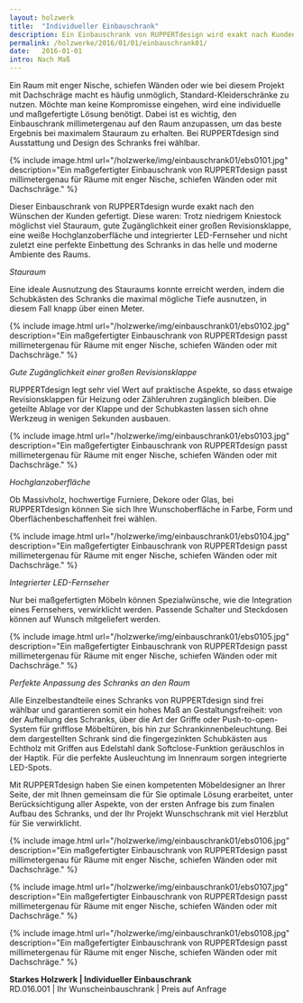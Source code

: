 ```yaml
---
layout: holzwerk
title:  "Individueller Einbauschrank"
description: Ein Einbauschrank von RUPPERTdesign wird exakt nach Kundenwunsch gefertigt.
permalink: /holzwerke/2016/01/01/einbauschrank01/
date:   2016-01-01
intro: Nach Maß
---
```




Ein Raum mit enger Nische, schiefen Wänden oder wie bei diesem Projekt mit Dachschräge macht es häufig unmöglich, 
Standard-Kleiderschränke zu nutzen. Möchte man keine Kompromisse eingehen, 
wird eine individuelle und maßgefertigte Lösung benötigt. 
Dabei ist es wichtig, den Einbauschrank millimetergenau auf den Raum anzupassen, 
um das beste Ergebnis bei maximalem Stauraum zu erhalten. 
Bei RUPPERTdesign sind Ausstattung und Design des Schranks frei wählbar. 


{% include image.html url="/holzwerke/img/einbauschrank01/ebs0101.jpg" description="Ein maßgefertigter Einbauschrank von RUPPERTdesign passt millimetergenau für Räume mit enger Nische, schiefen Wänden oder mit Dachschräge." %}


Dieser Einbauschrank von RUPPERTdesign wurde exakt nach den Wünschen der Kunden gefertigt. 
Diese waren: Trotz niedrigem Kniestock möglichst viel Stauraum, 
gute Zugänglichkeit einer großen Revisionsklappe, 
eine weiße Hochglanzoberfläche und integrierter LED-Fernseher und nicht zuletzt eine perfekte Einbettung des Schranks in das helle und moderne Ambiente des Raums.

*Stauraum*

Eine ideale Ausnutzung des Stauraums konnte erreicht werden, 
indem die Schubkästen des Schranks die maximal mögliche Tiefe ausnutzen, in diesem Fall knapp über einen Meter.

{% include image.html url="/holzwerke/img/einbauschrank01/ebs0102.jpg" description="Ein maßgefertigter Einbauschrank von RUPPERTdesign passt millimetergenau für Räume mit enger Nische, schiefen Wänden oder mit Dachschräge." %}


*Gute Zugänglichkeit einer großen Revisionsklappe*

RUPPERTdesign legt sehr viel Wert auf praktische Aspekte, 
so dass etwaige Revisionsklappen für Heizung oder Zähleruhren zugänglich bleiben. 
Die geteilte Ablage vor der Klappe und der Schubkasten lassen sich ohne Werkzeug in wenigen Sekunden ausbauen.

{% include image.html url="/holzwerke/img/einbauschrank01/ebs0103.jpg" description="Ein maßgefertigter Einbauschrank von RUPPERTdesign passt millimetergenau für Räume mit enger Nische, schiefen Wänden oder mit Dachschräge." %}



*Hochglanzoberfläche*

Ob Massivholz, hochwertige Furniere, Dekore oder Glas, 
bei RUPPERTdesign können Sie sich Ihre Wunschoberfläche in Farbe, Form und Oberflächenbeschaffenheit frei wählen.

{% include image.html url="/holzwerke/img/einbauschrank01/ebs0104.jpg" description="Ein maßgefertigter Einbauschrank von RUPPERTdesign passt millimetergenau für Räume mit enger Nische, schiefen Wänden oder mit Dachschräge." %}


*Integrierter LED-Fernseher*

Nur bei maßgefertigten Möbeln können Spezialwünsche, 
wie die Integration eines Fernsehers, verwirklicht werden. Passende Schalter und Steckdosen können auf Wunsch mitgeliefert werden.

{% include image.html url="/holzwerke/img/einbauschrank01/ebs0105.jpg" description="Ein maßgefertigter Einbauschrank von RUPPERTdesign passt millimetergenau für Räume mit enger Nische, schiefen Wänden oder mit Dachschräge." %}


*Perfekte Anpassung des Schranks an den Raum*

Alle Einzelbestandteile eines Schranks von RUPPERTdesign sind frei wählbar und garantieren somit ein hohes Maß an Gestaltungsfreiheit: von der Aufteilung des Schranks, über die Art der Griffe oder Push-to-open-System für grifflose Möbeltüren, bis hin zur Schrankinnenbeleuchtung. Bei dem dargestellten Schrank sind die fingergezinkten Schubkästen aus Echtholz mit Griffen aus Edelstahl dank Softclose-Funktion geräuschlos in der Haptik. Für die perfekte Ausleuchtung im Innenraum sorgen integrierte LED-Spots. 

Mit RUPPERTdesign haben Sie einen kompetenten Möbeldesigner an Ihrer Seite, 
der mit Ihnen gemeinsam die für Sie optimale Lösung erarbeitet, 
unter Berücksichtigung aller Aspekte, von der ersten Anfrage bis zum finalen Aufbau des Schranks, 
und der Ihr Projekt Wunschschrank mit viel Herzblut für Sie verwirklicht.  

{% include image.html url="/holzwerke/img/einbauschrank01/ebs0106.jpg" description="Ein maßgefertigter Einbauschrank von RUPPERTdesign passt millimetergenau für Räume mit enger Nische, schiefen Wänden oder mit Dachschräge." %}

{% include image.html url="/holzwerke/img/einbauschrank01/ebs0107.jpg" description="Ein maßgefertigter Einbauschrank von RUPPERTdesign passt millimetergenau für Räume mit enger Nische, schiefen Wänden oder mit Dachschräge." %}

{% include image.html url="/holzwerke/img/einbauschrank01/ebs0108.jpg" description="Ein maßgefertigter Einbauschrank von RUPPERTdesign passt millimetergenau für Räume mit enger Nische, schiefen Wänden oder mit Dachschräge." %}


  

**Starkes Holzwerk \| Individueller Einbauschrank**    
RD.016.001  \|  Ihr Wunscheinbauschrank  \|  Preis auf Anfrage
